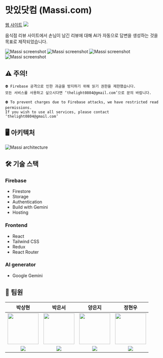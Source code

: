 # 맛있닷컴 (Massi.com)

<a href="https://massi-bc09a.web.app/">웹 사이트</a>
<a href="https://www.notion.so/thelight0804/efa335fc387642cbb42033ac126f0fba" target="Notion">
    <img src="https://img.shields.io/badge/Notion-d4d4d4?style=flat-square&logo=Notion&logoColor=black"/>
</a>
<p>음식점 리뷰 사이트에서 손님이 남긴 리뷰에 대해 AI가 자동으로 답변을 생성하는 것을 목표로 제작되었습니다.</p>


![Massi screenshot](https://github.com/thelight0804/massi_dot_com/assets/69424845/3b15e92c-f54d-4f99-97de-00bdfe34681d)
![Massi screenshot](https://github.com/thelight0804/massi_dot_com/assets/69424845/40e52e4d-038e-4df4-8967-7b9f615a2dd4)
![Massi screenshot](https://github.com/thelight0804/massi_dot_com/assets/69424845/76b1402c-6cf4-4833-89bd-6be6bb9a63ba)
![Massi screenshot](https://github.com/thelight0804/massi_dot_com/assets/69424845/acc50fd6-c187-4650-96fb-91dc5215cec6)

## ⚠️ 주의!
```
⛔ Firebase 공격으로 인한 과금을 방지하기 위해 읽기 권한을 제한했습니다.
모든 서비스를 사용하고 싶으시다면 ‘thelight0804@gmail.com’으로 문의 바랍니다.
```
```
⛔ To prevent charges due to Firebase attacks, we have restricted read permissions.
If you wish to use all services, please contact ‘thelight0804@gmail.com’
```

## 🖥️ 아키텍처
![Massi architecture](https://github.com/thelight0804/massi_dot_com/assets/69424845/fe2fa08c-af65-43c3-8d3e-5d1a54226556)

## 🛠️ 기술 스택
### Firebase
- Firestore
- Storage
- Authentication
- Build with Gemini
- Hosting

### Frontend
- React
- Tailwind CSS
- Redux
- React Router

### AI generator
- Google Gemini


## 👥 팀원
<table>
    <thead>
    <tr>
        <th>박상현</th>
        <th>박은서</th>
        <th>양은지</th>
        <th>정현우</th>
    </tr>
    </thead>
    <tbody>
    <tr>
        <td align="center">
          <img src="https://github.com/thelight0804/subak/assets/69424845/d496ac68-8229-4428-b5a5-7771acecc782" width="100px">
        </td>
        <td align="center">
          <img src="https://github.com/thelight0804/massi_dot_com/assets/69424845/29aed05c-3106-4c43-9082-ca24922890f2" width="100px">
        </td>
        <td align="center">
          <img src="https://github.com/thelight0804/massi_dot_com/assets/69424845/937df518-9a31-419f-9e13-fa3d6abe6a6d" width="100px">
        </td>
        <td align="center">
          <img src="https://github.com/thelight0804/massi_dot_com/assets/69424845/c240315b-0e99-41d5-bdb9-ca6c0b1aa5e8" width="100px">
        </td>
    </tr>
    <tr>
        <td align="center">
          <a href="https://github.com/thelight0804" target="GitHub">
          <img src="https://img.shields.io/badge/thelight0804-000000?style=flat-square&logo=GitHub&logoColor=white"/>
        </td>
        <td align="center">
          <a href="https://github.com/dmstjdd" target="GitHub">
          <img src="https://img.shields.io/badge/dmstjdd-000000?style=flat-square&logo=GitHub&logoColor=white"/>
        </td>
        <td align="center">
          <a href="https://github.com/20203207" target="GitHub">
          <img src="https://img.shields.io/badge/eunji1107-000000?style=flat-square&logo=GitHub&logoColor=white"/>
        </td>
        <td align="center">
          <a href="https://github.com/rox120" target="GitHub">
          <img src="https://img.shields.io/badge/rox120-000000?style=flat-square&logo=GitHub&logoColor=white"/>
        </td>
    </tr>
    </tbody>
</table>
